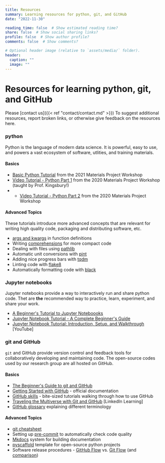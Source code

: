 ```yaml
---
title: Resources
summary: Learning resources for python, git, and GitHub
date: "2022-11-30"

reading_time: false  # Show estimated reading time?
share: false  # Show social sharing links?
profile: false  # Show author profile?
comments: false  # Show comments?

# Optional header image (relative to `assets/media/` folder).
header:
  caption: ""
  image: ""
---
```


# Resources for learning python, git, and GitHub

Please [contact us]({{< ref "contact/contact.md" >}}) To suggest additional resources, report broken links, or otherwise give feedback on the resources here.

### python

Python is the language of modern data science. It is powerful, easy to use, and powers a
vast ecosystem of software, utlities, and training materials.

#### Basics

- [Basic Python Tutorial](https://workshop.materialsproject.org/primer/01_basic_python/1%20-%20Python%20Primer/) from the 2021 Materials Project Workshop
- [Video Tutorial - Python Part 1](https://www.youtube.com/watch?v=vga6eV3IAac&list=PLTjFYVNE7LTiuOK8Re7ltY0a3OHFcQhAE) from the 2020 Materials Project Workshop (taught by Prof. Kingsbury!)
- - [Video Tutorial - Python Part 2](https://www.youtube.com/watch?v=bplWlAgyjg0&list=PLTjFYVNE7LTiuOK8Re7ltY0a3OHFcQhAE&index=3) from the 2020 Materials Project Workshop


#### Advanced Topics


These tutorials introduce more advanced concepts that are relevant for writing high quality code,
packaging and distributing software, etc.

- [args and kwargs](https://calmcode.io/args-kwargs/introduction.html) in function definitions
- Writing [comprehensions](https://calmcode.io/comprehensions/introduction.html) for more compact code
- Dealing with files using [pathlib](https://calmcode.io/pathlib/do-not-hardcode.html)
- Automatic unit conversions with [pint](https://calmcode.io/shorts/pint.py.html)
- Adding nice progress bars with [tqdm](https://calmcode.io/tqdm/making-a-progress-bar.html)
- Linting code with [flake8](https://calmcode.io/flake8/introduction.html)
- Automatically formatting code with [black](https://calmcode.io/black/introduction.html)

### Jupyter notebooks

Jupyter notebooks provide a way to interactively run and share python code. Thet are **the** recommended way to
practice, learn, experiment, and share your work.

- [A Beginner's Tutorial to Jupyter Noteboooks](https://towardsdatascience.com/a-beginners-tutorial-to-jupyter-notebooks-1b2f8705888a)
- [Jupyter Notebook Tutorial - A Complete Beginner's Guide](https://www.projectpro.io/data-science-in-python-tutorial/jupyter-notebook-tutorial)
- [Jupyter Notebook Tutorial: Introduction, Setup, and Walkthrough](https://www.youtube.com/watch?v=HW29067qVWk) [YouTube]


### git and GitHub

`git` and GitHub provide version control and feedback tools for collaboratively developing and maintaining code.
The open-source codes used by our research group are all hosted on GitHub.

#### Basics

- [The Beginner's Guide to git and GitHub](https://www.freecodecamp.org/news/the-beginners-guide-to-git-github/)
- [Getting Started with GitHub](https://docs.github.com/en/get-started/quickstart/hello-world) - official documentation
- [GitHub skills](https://skills.github.com/) - bite-sized tutorials walking through how to use GitHub
- [Traveling the Multiverse with Git and GitHub](https://www.linkedin.com/learning/learning-git-and-github-14213624/travel-the-multiverse-with-git-and-github) [LinkedIn Learning]
- [GitHub glossary](https://docs.github.com/en/get-started/quickstart/github-glossary) explaining different terminology

#### Advanced Topics

- [git cheatsheet](https://training.github.com/downloads/github-git-cheat-sheet/)
- Setting up [pre-commit](https://calmcode.io/pre-commit/the-problem.html) to automatically check code quality
- [Mkdocs](https://calmcode.io/mkdocs/intro-to-mkdocs.html) system for building documentation
- [pyscaffold](https://pyscaffold.org/en/stable/) template for open-source python projects
- Software release procedures - [GitHub Flow](https://docs.github.com/en/get-started/quickstart/github-flow) vs. [Git Flow](https://nvie.com/posts/a-successful-git-branching-model/) (and [comparison](https://www.geeksforgeeks.org/git-flow-vs-github-flow/))